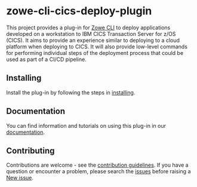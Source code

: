 # zowe-cli-cics-deploy-plugin

This project provides a plug-in for [Zowe CLI](https://github.com/zowe/zowe-cli) to deploy applications developed on a workstation to IBM CICS Transaction Server for z/OS (CICS). It aims to provide an experience similar to deploying to a cloud platform when deploying to CICS. It will also provide low-level commands for performing individual steps of the deployment process that could be used as part of a CI/CD pipeline.

## Installing

Install the plug-in by following the steps in [installing](https://ibm.github.io/zowe-cli-cics-deploy-plugin/installing.html).

## Documentation

You can find information and tutorials on using this plug-in in our [documentation](https://ibm.github.io/zowe-cli-cics-deploy-plugin/index.html).

## Contributing

Contributions are welcome - see the [contribution guidelines](CONTRIBUTING.md). If you have a question or encounter a problem, please search the [issues](https://github.com/IBM/zowe-cli-cics-deploy-plugin/issues) before raising a [New issue](https://github.com/IBM/zowe-cli-cics-deploy-plugin/issues/new).
